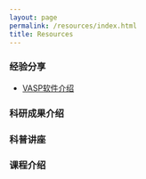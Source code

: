 ```yaml
---
layout: page
permalink: /resources/index.html
title: Resources
---
```


### 经验分享
- [VASP软件介绍](https://ylwang17.github.io/resources/VASP-intro-2024.pdf)<br>

### 科研成果介绍

### 科普讲座

### 课程介绍

<br>

